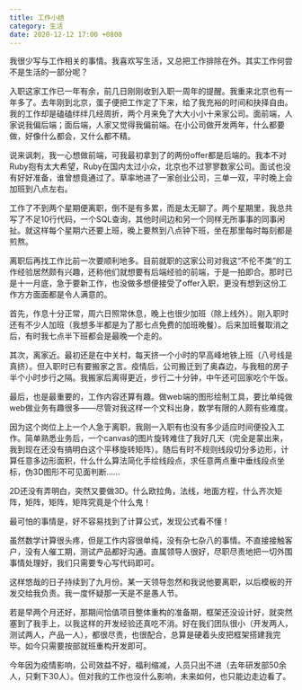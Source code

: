 ```yaml
---
title: 工作小结
category: 生活
date: 2020-12-12 17:00 +0800
---
```


我很少写与工作相关的事情。我喜欢写生活，又总把工作排除在外。其实工作何尝不是生活的一部分呢？

入职这家工作已一年有余，前几日刚刚收到入职一周年的提醒。我重来北京也有一年多了。去年刚到北京，蛋子便把工作定了下来，给了我充裕的时间和抉择自由。我的工作却是磕磕绊绊几经周折，两个月来免了大大小小十来家公司。面前端，人家说我偏后端；面后端，人家又觉得我偏前端。在小公司做开发两年，什么都要做，好像什么都会，又什么都不精。

说来讽刺，我一心想做前端，可我最初拿到了的两份offer都是后端的。我本不对Ruby抱有太大希望，Ruby在国内太过小众，北京也不过寥寥数家公司。面试也没有好好准备，谁曾想竟通过了。草率地进了一家创业公司，三单一双，平时晚上会加班到八点左右。

工作了不到两个星期便离职，倒不是有多累，而是太无聊了。两个星期里，我总共写了不足10行代码，一个SQL查询，其他时间边和另一个同样无所事事的同事闲扯。就这样每个星期六还要上班，晚上要熬到八点钟下班，坐在那里每时每刻都是煎熬。

离职后再找工作比前一次要顺利地多。目前就职的这家公司对我这“不伦不类”的工作经验居然颇有兴趣，还称他们就想要有后端经验的前端，于是一拍即合。那时已是十一月底，急于要新工作，也没做多想便接受了offer入职，更没有想到这份工作方方面面都是令人满意的。

首先，作息十分正常，周六日照常休息，晚上也很少加班（除上线外）。刚入职时还有不少人加班（我想多半都是为了那七点免费的加班晚餐）。后来加班餐取消之后，有时我七点半下班都会是最晚一个走的。

其次，离家近。最初还是在中关村，每天挤一个小时的早高峰地铁上班（八号线是真挤）。但入职时已有要搬家之言。疫情后，公司搬迁到了奥森边，与我租的房子半个小时步行之隔。我搬家后离得更近，步行二十分钟，中午还可回家吃个午饭。

最后，也是最重要的，工作内容还算有趣。做web端的图形绘制工具，要比单纯做web做业务有趣很多——尽管对我这样一个文科出身，数学有限的人颇有些难度。

因为这个岗位上上一个人急于离职，我刚一入职有也没有多少适应时间便投入工作。简单熟悉业务后，一个canvas的图片旋转难住了我好几天（完全是蒙出来，我到现在还没有搞明白这个平移旋转矩阵）。随后有时不规则线段切分多边形，计算任意多边形面积，什么什么算法简化手绘线段点，求任意两点重中垂线段点坐标，伪3D图形不可见面判断……

2D还没有弄明白，突然又要做3D。什么欧拉角，法线，地面方程，什么齐次矩阵，矩阵，矩阵，矩阵究竟是个什么鬼！

最可怕的事情是，好不容易找到了计算公式，发现公式看不懂！

虽然数学计算很头疼，但是工作内容很单纯，没有杂七杂八的事情。不直接接触客户，没有人催工期，测试产品都好沟通。直属领导人很好，尽职尽责地把一切外围事情处理好，我们只需要专心写代码即可。

这样悠哉的日子持续到了九月份。某一天领导忽然和我说他要离职，以后模板的开发交给我负责。我一度怀疑那一天是不是愚人节。

若是早两个月还好，那期间恰值项目整体重构的准备期，框架还没设计好，就突然塞到了我手上，以我这样的开发经验还真吃不消。好在我们团队很小（开发两人，测试两人，产品一人），都很尽责，也很配合，总算是硬着头皮把框架搭建我完毕。如今只需要按部就班重构开发即可。

今年因为疫情影响，公司效益不好，福利缩减，人员只出不进（去年研发部50余人，只剩下30人）。但对我的工作也没什么影响，未来如何，也只能边走边看了。